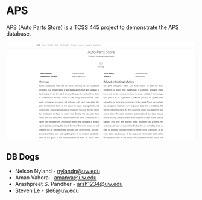 # APS
APS (Auto Parts Store) is a TCSS 445 project to demonstrate the APS database.

![APS Image](APS/wwwroot/images/aps.png)

## DB Dogs
* Nelson Nyland - nylandn@uw.edu
* Aman Vahora - amanva@uw.edu
* Arashpreet S. Pandher - arsh1234@uw.edu
* Steven Le - sle6@uw.edu
